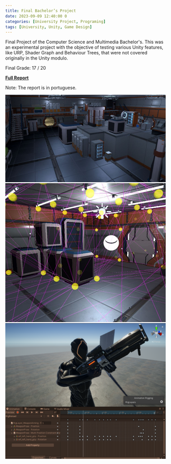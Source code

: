 ```yaml
---
title: Final Bachelor’s Project
date: 2023-09-09 12:40:00 0
categories: [University Project, Programing]
tags: [University, Unity, Game Design]
---
```


Final Project of the Computer Science and Multimedia Bachelor's. This was an experimental project with the objective of testing various Unity features, like URP, Shader Graph and Behaviour Trees, that were not covered originally in the Unity modulo.

Final Grade: 17 / 20

[**Full Report**](https://drive.google.com/file/d/1kFLLQnESyn9Nxe85j0yQtHeKUXkpEP3H/view?usp=sharing)

Note: The report is in portuguese.

![img](/assets/img/panoplvl4.JPG)
![img](/assets/img/light.JPG)
![img](/assets/img/enemy_reload.PNG)